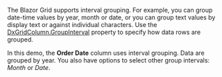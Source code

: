 The Blazor Grid supports interval grouping. For example, you can group date-time values by year, month or date, or you can group text values by display text or against individual characters. Use the [DxGridColumn.GroupInterval](https://docs.devexpress.com/Blazor/DevExpress.Blazor.DxGridColumn.GroupInterval) property to specify how data rows are grouped. 

In this demo, the **Order Date** column uses interval grouping. Data are grouped by year. You also have options to select other group intervals: *Month* or *Date*. 